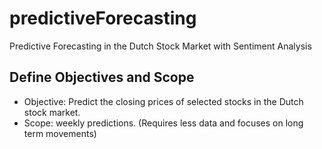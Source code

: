# predictiveForecasting
Predictive Forecasting in the Dutch Stock Market with Sentiment Analysis

## Define Objectives and Scope
- Objective: Predict the closing prices of selected stocks in the Dutch stock market.
- Scope: weekly predictions. (Requires less data and focuses on long term movements)
